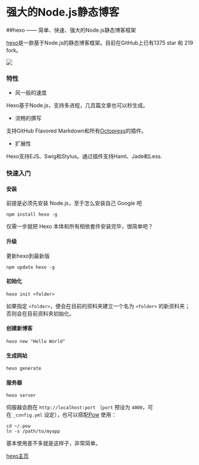 # 强大的Node.js静态博客

##hexo —— 简单、快速、强大的Node.js静态博客框架


[hexo](https://github.com/tommy351/hexo)是一款基于Node.js的静态博客框架。目前在GitHub上已有1375 star 和 219 fork。

![](http://lszb811.qiniudn.com/hexo-b.png)

### 特性

  * 风一般的速度

Hexo基于Node.js，支持多进程，几百篇文章也可以秒生成。

  * 流畅的撰写

支持GitHub Flavored Markdown和所有[Octopress](http://octopress.org/)的插件。

  * 扩展性

Hexo支持EJS、Swig和Stylus。通过插件支持Haml、Jade和Less.

### 快速入门

#### 安装

前提是必须先安装 Node.js，至于怎么安装自己 Google 吧
    
    npm install hexo -g
    

仅需一步就把 Hexo 本体和所有相依套件安装完毕，很简单吧？

#### 升级

更新hexo到最新版
    
    npm update hexo -g
    

#### 初始化
    
    hexo init <folder>
    

如果指定 `<folder>`，便会在目前的资料夹建立一个名为 `<folder>` 的新资料夹；否则会在目前资料夹初始化。

#### 创建新博客
    
    hexo new "Hello World"
    

#### 生成网站
    
    hexo generate
    

#### 服务器
    
    hexo server
    

伺服器会跑在 `http://localhost:port` （`port` 预设为 `4000`，可在 `_config.yml` 设定），也可以搭配[Pow](http://pow.cx/) 使用：
    
    cd ~/.pow
    ln -s /path/to/myapp
    

基本使用差不多就是这样子，非常简单。

[hexo主页](https://github.com/tommy351/hexo)